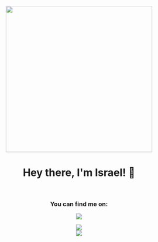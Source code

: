 <div align="center">
  <img
    src="https://ameba-wpengine.netdna-ssl.com/wp-content/uploads/2016/03/animacion-lobo-2.gif"
    width="400px"
  />
  
  <br/>
  
  # Hey there, I'm Israel! 👋
  
  <!-- <img src="./hey.gif"  /> -->
  
  
  <br/>
  
  ### You can find me on:
  
  <img
    src="https://github-readme-stackoverflow.vercel.app/?userID=9324183"
  />
   
</div>

<p align = "center">
  <img
       src="https://github-readme-stats.vercel.app/api?username=iKronyck&show_icons=true&&bg_color=30,18132b,292e50,c53160&title_color=fff&text_color=fff&line_height=33&icon_color=47b699" />
  
  <br/>
  
  <img src = "https://github-readme-stats.vercel.app/api/top-langs/?username=iKronyck&hide_langs_below=.25&bg_color=30,18132b,292e50,c53160&title_color=fff&text_color=fff&line_height=33&icon_color=47b699&layout=compact">
</p>

<!-- <img src="https://profile-counter.glitch.me/iKronyck/count.svg" alt="Hello world" /> -->
